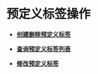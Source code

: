 # 预定义标签操作<a name="zh-cn_topic_0133313258"></a>

-   **[创建删除预定义标签](创建删除预定义标签.md)**  

-   **[查询预定义标签列表](查询预定义标签列表.md)**  

-   **[修改预定义标签](修改预定义标签.md)**  


